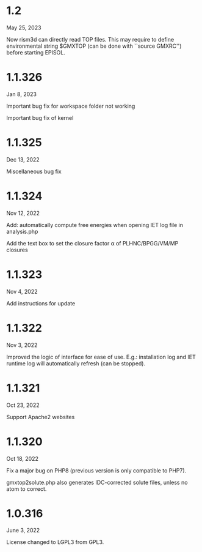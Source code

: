 # 1.2

May 25, 2023

Now rism3d can directly read TOP files. This may require to define environmental string $GMXTOP (can be done with ``source GMXRC'') before starting EPISOL.


# 1.1.326

Jan 8, 2023

Important bug fix for workspace folder not working

Important bug fix of kernel


# 1.1.325

Dec 13, 2022

Miscellaneous bug fix


# 1.1.324

Nov 12, 2022

Add: automatically compute free energies when opening IET log file in analysis.php

Add the text box to set the closure factor &alpha; of PLHNC/BPGG/VM/MP closures


# 1.1.323

Nov 4, 2022

Add instructions for update


# 1.1.322

Nov 3, 2022

Improved the logic of interface for ease of use. E.g.: installation log and IET runtime log will automatically refresh (can be stopped).


# 1.1.321

Oct 23, 2022

Support Apache2 websites


# 1.1.320

Oct 18, 2022

Fix a major bug on PHP8 (previous version is only compatible to PHP7).

gmxtop2solute.php also generates IDC-corrected solute files, unless no atom to correct.


# 1.0.316

June 3, 2022

License changed to LGPL3 from GPL3.
